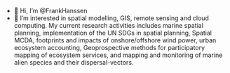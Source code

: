 - 👋 Hi, I’m @FrankHanssen
- 👀 I’m interested in spatial modelling, GIS, remote sensing and cloud computing. My current research activities includes marine spatial planning, implementation of the UN SDGs in spatial planning, Spatial MCDA, footprints and impacts of onshore/offshore wind power, urban ecosystem accounting, Geoprospective methods for participatory mapping of ecosystem services, and mapping and monitoring of marine alien species and their dispersal-vectors. 

<!---
FrankHanssen/FrankHanssen is a ✨ special ✨ repository because its `README.md` (this file) appears on your GitHub profile.
You can click the Preview link to take a look at your changes.
--->
